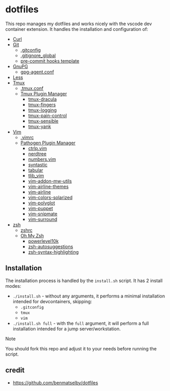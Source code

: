 # dotfiles

This repo manages my dotfiles and works nicely with the vscode dev container extension. It handles the installation and configuration of:

- [Curl](https://github.com/curl/curl)
- [Git](https://git-scm.com/)
  - [.gitconfig](https://git-scm.com/book/en/v2/Customizing-Git-Git-Configuration)
  - [.gitignore_global](https://git-scm.com/docs/gitignore)
  - [pre-commit hooks template](https://pre-commit.com/)
- [GnuPG](https://gnupg.org/)
  - [gpg-agent.conf](https://gnupg.org/documentation/manuals/gnupg/Invoking-GPG_002dAGENT.html)
- [Less](https://github.com/gwsw/less)
- [Tmux](https://github.com/tmux/tmux/wiki)
  - [.tmux.conf](https://github.com/tmux/tmux/blob/master/example_tmux.conf)
  - [Tmux Plugin Manager](https://github.com/tmux-plugins/tpm)
    - [tmux-dracula](https://draculatheme.com/tmux)
    - [tmux-fingers](https://github.com/Morantron/tmux-fingers)
    - [tmux-logging](https://github.com/tmux-plugins/tmux-logging)
    - [tmux-pain-control](https://github.com/tmux-plugins/tmux-pain-control)
    - [tmux-sensible](https://github.com/tmux-plugins/tmux-sensible)
    - [tmux-yank](https://github.com/tmux-plugins/tmux-yank)
- [Vim](https://www.vim.org/)
  - [.vimrc](https://github.com/vim/vim/blob/master/runtime/vimrc_example.vim)
  - [Pathogen Plugin Manager](https://github.com/tpope/vim-pathogen)
    - [ctrlp.vim](https://github.com/ctrlpvim/ctrlp.vim)
    - [nerdtree](https://github.com/preservim/nerdtree)
    - [numbers.vim](https://github.com/myusuf3/numbers.vim)
    - [syntastic](https://github.com/vim-syntastic/syntastic)
    - [tabular](https://github.com/godlygeek/tabular)
    - [tlib_vim](https://github.com/tomtom/tlib_vim)
    - [vim-addon-mw-utils](https://github.com/MarcWeber/vim-addon-mw-utils)
    - [vim-airline-themes](https://github.com/vim-airline/vim-airline-themes)
    - [vim-airline](https://github.com/vim-airline/vim-airline)
    - [vim-colors-solarized](https://github.com/altercation/vim-colors-solarized)
    - [vim-polyglot](https://github.com/sheerun/vim-polyglot)
    - [vim-puppet](https://github.com/rodjek/vim-puppet)
    - [vim-snipmate](https://github.com/garbas/vim-snipmate)
    - [vim-surround](https://github.com/tpope/vim-surround)
- [zsh](https://www.zsh.org/)
  - [zshrc](https://github.com/ohmyzsh/ohmyzsh/blob/master/templates/zshrc.zsh-template)
  - [Oh My Zsh](https://ohmyz.sh/)
    - [powerlevel10k](https://github.com/romkatv/powerlevel10k)
    - [zsh-autosuggestions](https://github.com/zsh-users/zsh-autosuggestions)
    - [zsh-syntax-highlighting](https://github.com/zsh-users/zsh-syntax-highlighting)

## Installation

The installation process is handled by the `install.sh` script. It has 2 install modes:

- `./install.sh` - without any arguments, it performs a minimal installation intended for devcontainers, skipping:
  - `.gitconfig`
  - `tmux`
  - `vim`
- `./install.sh full` - with the `full` argument, it will perform a full installation intended for a jump server/workstation.

> [!NOTE]
> You should fork this repo and adjust it to your needs before running the script.

## credit

- https://github.com/benmatselby/dotfiles
